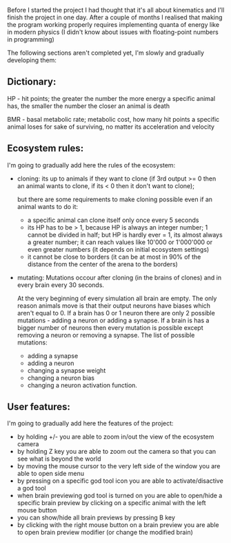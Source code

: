 Before I started the project I had thought that it's all about kinematics and I'll finish the project in one day.
After a couple of months I realised that making the program working properly requires implementing quanta of energy like in modern physics (I didn't know about issues with floating-point numbers in programming)

The following sections aren't completed yet, I'm slowly and gradually developing them:

## Dictionary:
HP - hit points; 
	 the greater the number the more energy a specific animal has,
	 the smaller the number the closer an animal is death

BMR - basal metabolic rate;
	  metabolic cost, how many hit points a specific animal loses for sake of surviving,
	  no matter its acceleration and velocity

## Ecosystem rules:
I'm going to gradually add here the rules of the ecosystem:

* cloning:
  its up to animals if they want to clone 
  (if 3rd output >= 0 then an animal wants to clone, if its < 0 then it don't want to clone);

  but there are some requirements to make cloning possible 
  even if an animal wants to do it:
  - a specific animal can clone itself only once every 5 seconds
  - its HP has to be > 1, because HP is always an integer number; 1 cannot be divided in half;
  	but HP is hardly ever = 1, its almost always a greater number;
  	it can reach values like 10'000 or 1'000'000 or even greater numbers
  	(it depends on initial ecosystem settings)
  - it cannot be close to borders 
  	(it can be at most in 90% of the distance from the center of the arena to the borders)

* mutating:
  Mutations occour after cloning (in the brains of clones) and in every brain every 30 seconds.
  
  At the very beginning of every simulation all brain are empty.
  The only reason animals move is that their output neurons have biases 
  which aren't equal to 0.
  If a brain has 0 or 1 neuron there are only 2 possible mutations - 
  adding a neuron or adding a synapse.
  If a brain is has a bigger number of neurons then every mutation is possible except
  removing a neuron or removing a synapse. 
  The list of possible mutations:
  - adding a synapse
  - adding a neuron
  - changing a synapse weight
  - changing a neuron bias
  - changing a neuron activation function.

## User features:
I'm going to gradually add here the features of the project:

* by holding +/- you are able to zoom in/out the view of the ecosystem camera
* by holding Z key you are able to zoom out the camera so that you can see what is beyond the world
* by moving the mouse cursor to the very left side of the window you are able to open side menu
* by pressing on a specific god tool icon you are able to activate/disactive a god tool
* when brain previewing god tool is turned on you are able to open/hide a specific brain preview
  by clicking on a specific animal with the left mouse button
* you can show/hide all brain previews by pressing B key
* by clicking with the right mouse button on a brain preview you are able to open
  brain preview modifier (or change the modified brain)